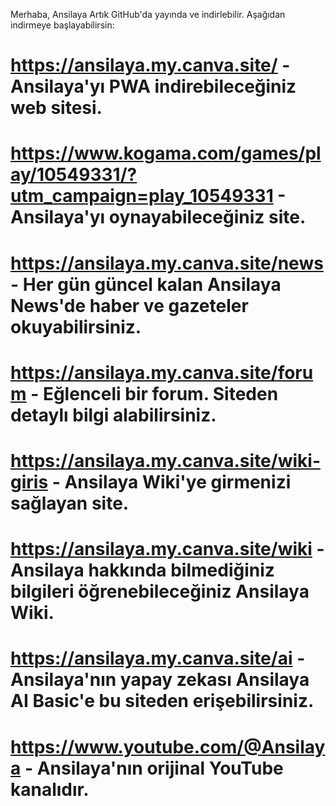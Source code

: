 Merhaba, Ansilaya Artık GitHub'da yayında ve indirlebilir. Aşağıdan indirmeye başlayabilirsin:
# https://ansilaya.my.canva.site/ - Ansilaya'yı PWA indirebileceğiniz web sitesi.
# https://www.kogama.com/games/play/10549331/?utm_campaign=play_10549331 - Ansilaya'yı oynayabileceğiniz site.
# https://ansilaya.my.canva.site/news - Her gün güncel kalan Ansilaya News'de haber ve gazeteler okuyabilirsiniz.
# https://ansilaya.my.canva.site/forum - Eğlenceli bir forum. Siteden detaylı bilgi alabilirsiniz.
# https://ansilaya.my.canva.site/wiki-giris - Ansilaya Wiki'ye girmenizi sağlayan site.
# https://ansilaya.my.canva.site/wiki - Ansilaya hakkında bilmediğiniz bilgileri öğrenebileceğiniz Ansilaya Wiki.
# https://ansilaya.my.canva.site/ai - Ansilaya'nın yapay zekası Ansilaya AI Basic'e bu siteden erişebilirsiniz.
# https://www.youtube.com/@Ansilaya - Ansilaya'nın orijinal YouTube kanalıdır.

